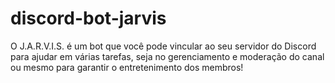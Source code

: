 # discord-bot-jarvis
O J.A.R.V.I.S. é um bot que você pode vincular ao seu servidor do Discord para ajudar em várias tarefas, seja no gerenciamento e moderação do canal ou mesmo para garantir o entretenimento dos membros!

